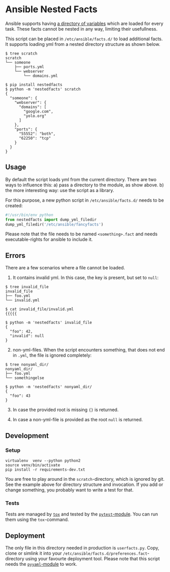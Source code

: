 # Ansible Nested Facts

Ansible supports having [a directory of variables](http://docs.ansible.com/ansible/playbooks_variables.html#local-facts-facts-d)
which are loaded for every task. These facts cannot be nested in any way,
limiting their usefullness.

This script can be placed in `/etc/ansible/facts.d/` to load additional
facts. It supports loading yml from a nested directory structure as
shown below.

```
$ tree scratch
scratch
└── someone
    ├── ports.yml
    └── webserver
        └── domains.yml

$ pip install nestedfacts
$ python -m 'nestedfacts' scratch 
{
  "someone": {
    "webserver": {
      "domains": [
        "google.com", 
        "yolo.org"
      ]
    }, 
    "ports": {
      "55552": "both", 
      "62250": "tcp"
    }
  }
}
```

## Usage

By default the script loads yml from the current directory. There are
two ways to influence this: a) pass a directory to the module, as show
above. b) the more interesting way: use the script as a library.

For this purpose, a new python script in `/etc/ansible/facts.d/` needs
to be created:

```python
#!/usr/bin/env python
from nestedfacts import dump_yml_filedir
dump_yml_filedir('/etc/ansible/fancyfacts')
```

Please note that the file needs to be named `<something>.fact` and needs
executable-rights for ansible to include it.

## Errors

There are a few scenarios where a file cannot be loaded.

1. It contains invalid yml. In this case, the key is present, but set to
`null`:

```
$ tree invalid_file
invalid_file
├── foo.yml
└── invalid.yml

$ cat invalid_file/invalid.yml
{{{{{

$ python -m 'nestedfacts' invalid_file
{
  "foo": 42,
  "invalid": null
}
```

2. non-yml-files. When the script encounters something, that does not
end in `.yml`, the file is ignored completely:

```
$ tree nonyaml_dir/
nonyaml_dir/
├── foo.yml
└── somethingelse

$ python -m 'nestedfacts' nonyaml_dir/
{
  "foo": 43
}
```

3. In case the provided root is missing `{}` is returned.

4. In case a non-yml-file is provided as the root `null` is returned.

## Development

### Setup

```
virtualenv  venv --python python2
source venv/bin/activate
pip install -r requirements-dev.txt
```

You are free to play around in the `scratch`-directory, which is ignored
by git. See the example above for directory structure and invocation. If
you add or change something, you probably want to write a test for that.

### Tests

Tests are managed by [`tox`](https://tox.readthedocs.io) and tested by
the [`pytest`-module](http://doc.pytest.org). You can run them using the
`tox`-command.

## Deployment

The only file in this directory needed in production is `userfacts.py`.
Copy, clone or simlink it into your `/etc/ansible/facts.d/preferences.fact`-
directory using your favourte deployment tool. Please note that this
script needs the [`pyyaml`-module](http://pyyaml.org) to work.
